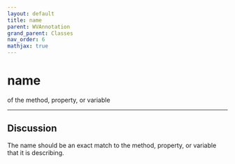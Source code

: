 ```yaml
---
layout: default
title: name
parent: WVAnnotation
grand_parent: Classes
nav_order: 6
mathjax: true
---
```


#  name

of the method, property, or variable


---

## Discussion

  The name should be an exact match to the method, property, or
  variable that it is describing.
  
